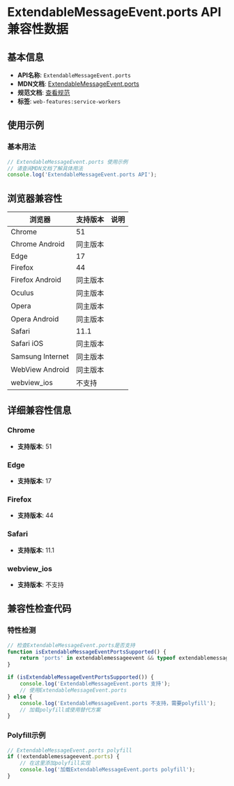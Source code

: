 # ExtendableMessageEvent.ports API 兼容性数据

## 基本信息

- **API名称**: `ExtendableMessageEvent.ports`
- **MDN文档**: [ExtendableMessageEvent.ports](https://developer.mozilla.org/docs/Web/API/ExtendableMessageEvent/ports)
- **规范文档**: [查看规范](https://w3c.github.io/ServiceWorker/#extendablemessage-event-ports)
- **标签**: `web-features:service-workers`

## 使用示例

### 基本用法

```javascript
// ExtendableMessageEvent.ports 使用示例
// 请查阅MDN文档了解具体用法
console.log('ExtendableMessageEvent.ports API');
```

## 浏览器兼容性

| 浏览器 | 支持版本 | 说明 |
|--------|----------|------|
| Chrome | 51 |  |
| Chrome Android | 同主版本 |  |
| Edge | 17 |  |
| Firefox | 44 |  |
| Firefox Android | 同主版本 |  |
| Oculus | 同主版本 |  |
| Opera | 同主版本 |  |
| Opera Android | 同主版本 |  |
| Safari | 11.1 |  |
| Safari iOS | 同主版本 |  |
| Samsung Internet | 同主版本 |  |
| WebView Android | 同主版本 |  |
| webview_ios | 不支持 |  |

## 详细兼容性信息

### Chrome

- **支持版本**: 51

### Edge

- **支持版本**: 17

### Firefox

- **支持版本**: 44

### Safari

- **支持版本**: 11.1

### webview_ios

- **支持版本**: 不支持

## 兼容性检查代码

### 特性检测

```javascript
// 检查ExtendableMessageEvent.ports是否支持
function isExtendableMessageEventPortsSupported() {
    return 'ports' in extendablemessageevent && typeof extendablemessageevent.ports === 'function';
}

if (isExtendableMessageEventPortsSupported()) {
    console.log('ExtendableMessageEvent.ports 支持');
    // 使用ExtendableMessageEvent.ports
} else {
    console.log('ExtendableMessageEvent.ports 不支持，需要polyfill');
    // 加载polyfill或使用替代方案
}
```

### Polyfill示例

```javascript
// ExtendableMessageEvent.ports polyfill
if (!extendablemessageevent.ports) {
    // 在这里添加polyfill实现
    console.log('加载ExtendableMessageEvent.ports polyfill');
}
```

